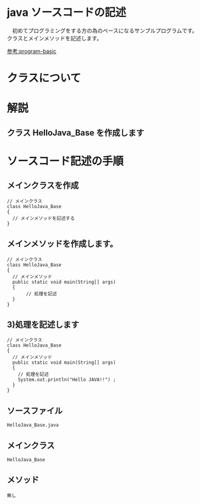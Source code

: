 # java ソースコードの記述
　初めてプログラミングをする方の為のベースになるサンプルプログラムです。  
  クラスとメインメソッドを記述します。  

  [参考:program-basic](https://program-basic.com/java/java-start/hello-java/)  

# クラスについて
# 解説  
## クラス HelloJava_Base を作成します  

# ソースコード記述の手順
## メインクラスを作成    
```
// メインクラス  
class HelloJava_Base  
{  
  // メインメソッドを記述する  
}  
````
## メインメソッドを作成します。  

```  
// メインクラス
class HelloJava_Base  
{
  // メインメソッド  
  public static void main(String[] args)
  {
	   // 処理を記述
  }
}
```

## 3)処理を記述します  

```  
// メインクラス
class HelloJava_Base  
{
  // メインメソッド  
  public static void main(String[] args)
  {
    // 処理を記述
    System.out.println("Hello JAVA!!") ;
  }
}
```  

## ソースファイル  
    HelloJava_Base.java
## メインクラス  
    HelloJava_Base
## メソッド  
    無し  

　　
